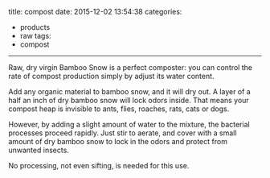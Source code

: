 title: compost
date: 2015-12-02 13:54:38
categories:
 - products
 - raw
tags:
 - compost
---
Raw, dry virgin Bamboo Snow is a perfect composter: you can control the rate of compost production simply by adjust its water content.

Add any organic material to bamboo snow, and it will dry out.  A layer of a half an inch of dry bamboo snow will lock odors inside.  That means your compost heap is invisible to ants, flies, roaches, rats, cats or dogs.

However, by adding a slight amount of water to the mixture, the bacterial processes proceed rapidly.  Just stir to aerate, and cover with a small amount of dry bamboo snow to lock in the odors and protect from unwanted insects.

No processing, not even sifting, is needed for this use.
